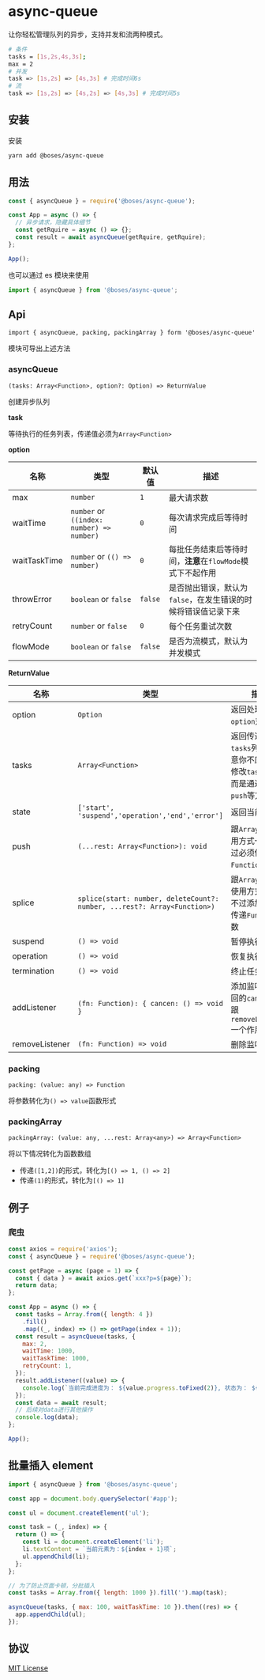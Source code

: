 # async-queue

让你轻松管理队列的异步，支持并发和流两种模式。

```sh
# 条件
tasks = [1s,2s,4s,3s];
max = 2
# 并发
task => [1s,2s] => [4s,3s] # 完成时间6s
# 流
task => [1s,2s] => [4s,2s] => [4s,3s] # 完成时间5s

```

## 安装

安装

```sh
yarn add @boses/async-queue
```

## 用法

```js
const { asyncQueue } = require('@boses/async-queue');

const App = async () => {
  // 异步请求，隐藏具体细节
  const getRquire = async () => {};
  const result = await asyncQueue(getRquire, getRquire);
};

App();
```

也可以通过 es 模块来使用

```js
import { asyncQueue } from '@boses/async-queue';
```

## Api

`import { asyncQueue, packing, packingArray } form '@boses/async-queue'`

模块可导出上述方法

### asyncQueue

`(tasks: Array<Function>, option?: Option) => ReturnValue`

创建异步队列

**task**

等待执行的任务列表，传递值必须为`Array<Function>`

**option**

| 名称         | 类型                                      | 默认值  | 描述                                                          |
| ------------ | ----------------------------------------- | ------- | ------------------------------------------------------------- |
| max          | `number`                                  | `1`     | 最大请求数                                                    |
| waitTime     | `number` or `((index: number) => number)` | `0`     | 每次请求完成后等待时间                                        |
| waitTaskTime | `number` or `(() => number)`              | `0`     | 每批任务结束后等待时间，**注意**在`flowMode`模式下不起作用    |
| throwError   | `boolean` or `false`                      | `false` | 是否抛出错误，默认为`false`，在发生错误的时候将错误值记录下来 |
| retryCount   | `number` or `false`                       | `0`     | 每个任务重试次数                                              |
| flowMode     | `boolean` or `false`                      | `false` | 是否为流模式，默认为并发模式                                  |

**ReturnValue**

| 名称           | 类型                                                                     | 描述                                                                              |
| -------------- | ------------------------------------------------------------------------ | --------------------------------------------------------------------------------- |
| option         | `Option`                                                                 | 返回处理过的`option`对象                                                          |
| tasks          | `Array<Function>`                                                        | 返回传递的`tasks`列表，注意你不应该直接修改`task`的值，而是通过下面的`push`等方法 |
| state          | `['start', 'suspend','operation','end','error']`                         | 返回当前状态                                                                      |
| push           | `(...rest: Array<Function>): void`                                       | 跟`Array.push`使用方式一致，不过必须传递`Function`的参数                          |
| splice         | `splice(start: number, deleteCount?: number, ...rest?: Array<Function>)` | 跟`Array.splice`使用方式一致，不过添加值必须传递`Function`参数                    |
| suspend        | `() => void`                                                             | 暂停执行                                                                          |
| operation      | `() => void`                                                             | 恢复执行                                                                          |
| termination    | `() => void`                                                             | 终止任务                                                                          |
| addListener    | `(fn: Function): { cancen: () => void }`                                 | 添加监听器，返回的`cancel`方法跟`removeListener`一个作用                          |
| removeListener | `(fn: Function) => void`                                                 | 删除监听器                                                                        |

### packing

`packing: (value: any) => Function`

将参数转化为`() => value`函数形式

### packingArray

`packingArray: (value: any, ...rest: Array<any>) => Array<Function>`

将以下情况转化为函数数组

- 传递`([1,2])`的形式，转化为`[() => 1, () => 2]`
- 传递`(1)`的形式，转化为`[() => 1]`

## 例子

### 爬虫

```js
const axios = require('axios');
const { asyncQueue } = require('@boses/async-queue');

const getPage = async (page = 1) => {
  const { data } = await axios.get(`xxx?p=${page}`);
  return data;
};

const App = async () => {
  const tasks = Array.from({ length: 4 })
    .fill()
    .map((_, index) => () => getPage(index + 1));
  const result = asyncQueue(tasks, {
    max: 2,
    waitTime: 1000,
    waitTaskTime: 1000,
    retryCount: 1,
  });
  result.addListener((value) => {
    console.log(`当前完成进度为： ${value.progress.toFixed(2)}, 状态为： ${value.status}`);
  });
  const data = await result;
  // 后续对data进行其他操作
  console.log(data);
};

App();
```

## 批量插入 element

```js
import { asyncQueue } from '@boses/async-queue';

const app = document.body.querySelector('#app');

const ul = document.createElement('ul');

const task = (_, index) => {
  return () => {
    const li = document.createElement('li');
    li.textContent = `当前元素为：${index + 1}项`;
    ul.appendChild(li);
  };
};

// 为了防止页面卡顿，分批插入
const tasks = Array.from({ length: 1000 }).fill('').map(task);

asyncQueue(tasks, { max: 100, waitTaskTime: 10 }).then((res) => {
  app.appendChild(ul);
});
```

## 协议

[MIT License](./License)
